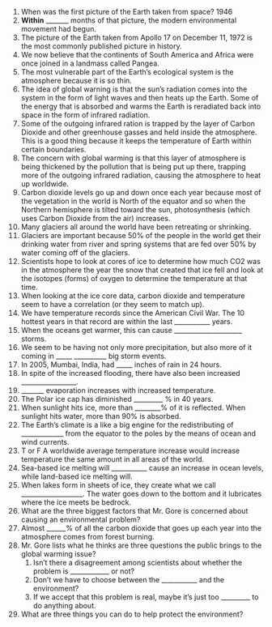 1. When was the first picture of the Earth taken from space? 1946
2. **Within** _______ months of that picture, the modern environmental movement had begun.
3. The picture of the Earth taken from Apollo 17 on December 11, 1972 is the most commonly published picture in history.
4. We now believe that the continents of South America and Africa were once joined in a landmass called Pangea.
5. The most vulnerable part of the Earth’s ecological system is the atmosphere because it is so thin.
6. The idea of global warning is that the sun’s radiation comes into the system in the form of light waves and then heats up the Earth. Some of the energy that is absorbed and warms the Earth is reradiated back into space in the form of infrared radiation.
7. Some of the outgoing infrared ration is trapped by the layer of Carbon Dioxide and other greenhouse gasses and held inside the atmosphere. This is a good thing because it keeps the temperature of Earth within certain boundaries.
8. The concern with global warming is that this layer of atmosphere is being thickened by the pollution that is being put up there, trapping more of the outgoing infrared radiation, causing the atmosphere to heat up worldwide.
9. Carbon dioxide levels go up and down once each year because most of the vegetation in the world is North of the equator and so when the Northern hemisphere is tilted toward the sun, photosynthesis (which uses Carbon Dioxide from the air) increases.
10. Many glaciers all around the world have been retreating or shrinking.
11. Glaciers are important because 50% of the people in the world get their drinking water from river and spring systems that are fed over 50% by water coming off of the glaciers.
12. Scientists hope to look at cores of ice to determine how much CO2 was in the atmosphere the year the snow that created that ice fell and look at the isotopes (forms) of oxygen to determine the temperature at that time.
13. When looking at the ice core data, carbon dioxide and temperature seem to have a correlation (or they seem to match up).
14. We have temperature records since the American Civil War. The 10 hottest years in that record are within the last ___________ years.
15. When the oceans get warmer, this can cause _____________________ storms.
16. We seem to be having not only more precipitation, but also more of it coming in _____ __________ big storm events.
17. In 2005, Mumbai, India, had _____ inches of rain in 24 hours.
18. In spite of the increased flooding, there have also been increased _________________.
19. _______ evaporation increases with increased temperature.
20. The Polar ice cap has diminished _________ % in 40 years.
21. When sunlight hits ice, more than ________% of it is reflected. When sunlight hits water, more than 90% is absorbed.
22. The Earth’s climate is a like a big engine for the redistributing of _____________ from the equator to the poles by the means of ocean and wind currents.
23. T or F A worldwide average temperature increase would increase temperature the same amount in all areas of the world.
24. Sea-based ice melting will ___________ cause an increase in ocean levels, while land-based ice melting will.
25. When lakes form in sheets of ice, they create what we call ___________________. The water goes down to the bottom and it lubricates where the ice meets be bedrock.
26. What are the three biggest factors that Mr. Gore is concerned about causing an environmental problem?
27. Almost ______% of all the carbon dioxide that goes up each year into the atmosphere comes from forest burning.
28. Mr. Gore lists what he thinks are three questions the public brings to the global warming issue?
	1. Isn’t there a disagreement among scientists about whether the problem is ____________ or not?
	2. Don’t we have to choose between the ___________ and the environment?
	3. If we accept that this problem is real, maybe it’s just too _________ to do anything about.
29. What are three things you can do to help protect the environment?